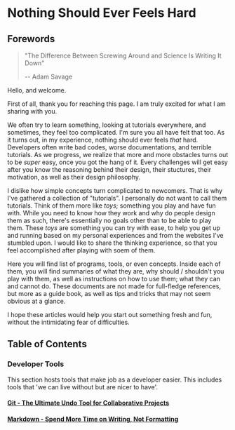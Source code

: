 Nothing Should Ever Feels Hard
==============================

Forewords
---------

>"The Difference Between Screwing Around
> and Science Is Writing It Down"
>
> -- Adam Savage

Hello, and welcome.

First of all, thank you for reaching this page. I am truly excited for
what I am sharing with you.

We often try to learn something, looking at tutorials everywhere, and
sometimes, they feel too complicated. I'm sure you all have felt that too.
As it turns out, in my experience, nothing should ever feels _that_ hard.
Developers often write bad codes, worse documentations, and terrible tutorials.
As we progress, we realize that more and more obstacles turns out to be _super_
easy, once
you got the hang of it. Every challenges will get easy after you know the reasoning behind
their design, their stuctures, their motivation, as well as their design
philosophy.

I dislike how simple concepts turn complicated to newcomers. That is why
I've gathered a collection of "tutorials". I personally do not want to call
them tutorials. Think of them more like _toys_; something you play
and have fun with. While you need to know how they work and why do people design
them as such, there's essentially no goals other than to be able to play them. These _toys_
are something you can try with ease, to help you get up and running based on my personal
experiences and from the websites I've stumbled upon. I would like to share the
thinking experience, so that you feel accomplished after playing with soem of them.

Here you will find list of programs, tools, or even concepts. Inside each of them,
you will find summaries of what they are, why should / shouldn't you play with them,
as well as instructions on how to use them; what they can and cannot do.
These documents are not made for full-fledge references, but more as a guide book,
as well as tips and tricks that may not seem obvious at a glance.

I hope these articles would help you start out something fresh and fun,
without the intimidating fear of difficulties.

Table of Contents
-----------------

### Developer Tools
This section hosts tools that make job as a developer easier.
This includes tools that 'we can live without but are nicer to have'.

#### [Git - The Ultimate Undo Tool for Collaborative Projects](developer_tools/git.html)
#### [Markdown - Spend More Time on Writing, Not Formatting](developer_tools/markdown.html)

